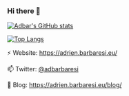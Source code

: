### Hi there 👋

[![Adbar's GitHub stats](https://github-readme-stats.vercel.app/api?username=adbar&count_private=true&show_icons=true)](https://github.com/anuraghazra/github-readme-stats)

[![Top Langs](https://github-readme-stats.vercel.app/api/top-langs/?username=adbar&langs_count=10&layout=compact)](https://github.com/anuraghazra/github-readme-stats)

⚡ Website: https://adrien.barbaresi.eu/

📫 Twitter: [@adbarbaresi](https://twitter.com/adbarbaresi)

💬 Blog: https://adrien.barbaresi.eu/blog/


<!--
**adbar/adbar** is a ✨ _special_ ✨ repository because its `README.md` (this file) appears on your GitHub profile.

Here are some ideas to get you started:

- 🔭 Researcher @ BBAW

- 🔭 I’m currently working on ...
- 🌱 I’m currently learning ...
- 👯 I’m looking to collaborate on ...
- 🤔 I’m looking for help with ...
- 💬 Ask me about ...
- 📫 How to reach me: ...
- 😄 Pronouns: ...
- ⚡ Fun fact: ...
-->
